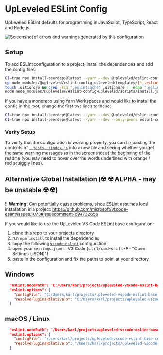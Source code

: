# UpLeveled ESLint Config

UpLeveled ESLint defaults for programming in JavaScript, TypeScript, React and Node.js.

<img src="screenshot.png" alt="Screenshot of errors and warnings generated by this configuration" />

## Setup

To add ESLint configuration to a project, install the dependencies and add the config files:

```sh
CI=true npx install-peerdeps@latest --yarn --dev @upleveled/eslint-config-upleveled
cp node_modules/@upleveled/eslint-config-upleveled/templates/{*,.eslint*} .
touch .gitignore && grep -Fxq ".eslintcache" .gitignore || echo ".eslintcache" >> .gitignore
node node_modules/@upleveled/eslint-config-upleveled/scripts/install.js
```

If you have a monorepo using Yarn Workspaces and would like to install the config in the root, change the first two lines to these:

```sh
CI=true npx install-peerdeps@latest --yarn --dev @upleveled/eslint-config-upleveled --extra-args "-W"
CI=true npx install-peerdeps@latest --yarn --dev --only-peers eslint-config-react-app --extra-args "-W"
```

<!--

Old instructions

FIXME: Remove? Or restore once create-react-app v4 is out (with ESLint 7)?

## Setup

To add ESLint configuration to a project, the first steps are to install the dependencies and add the file:

```sh
yarn add --dev eslint-plugin-cypress eslint-config-react-app @typescript-eslint/parser
```

Then create a file in the root of your project called `.eslintrc.json` and add the content of [the `.eslintrc.json` file](https://github.com/upleveled/upleveled-vscode-eslint-base-config/blob/main/.eslintrc.json).

If you are using `create-react-app` in this project, this is enough! You're ready to go.

If the project doesn't use `create-react-app`, read on:

### Without `create-react-app`

With projects that don't use `create-react-app` (eg. Node.js or Next.js), then you will need to also run the following command:

<!--
  TODO: Fix this installation command when new CRA version comes out
  eg. npx install-peerdeps --dev --yarn eslint-config-react-app
  Ref: https://github.com/facebook/create-react-app/pull/9434#issuecomment-696566848
->

```sh
yarn add upleveled/eslint-config-upleveled
npx install-peerdeps --dev --yarn -o eslint-config-upleveled
yarn remove eslint-config-upleveled
```

-->

### Verify Setup

To verify that the configuration is working properly, you can try pasting the contents of [`__tests__/index.js`](./__tests__/index.js) into a new file and seeing whether you get the same warning messages as in the screenshot at the beginning of the readme (you may need to hover over the words underlined with orange / red squiggly lines).

## Alternative Global Installation (☢️ ☢️ ALPHA - may be unstable ☢️ ☢️)

‼️ **Warning:** Can potentially cause problems, since ESLint assumes local installation in a project: https://github.com/microsoft/vscode-eslint/issues/1073#issuecomment-694732656

If you would like to use the UpLeveled VS Code ESLint base configuration:

1. clone this repo to your projects directory
2. run `npm install` to install the dependencies
3. copy the following [`vscode-eslint`](https://marketplace.visualstudio.com/items?itemName=dbaeumer.vscode-eslint) configuration
4. open your `settings.json` in VS Code (<kbd>ctrl/cmd</kbd>-<kbd>shift</kbd>-<kbd>P</kbd> - "Open Settings (JSON)")
5. paste in the configuration and fix the paths to point at your directory

## Windows

```json
  "eslint.nodePath": "C:/Users/karl/projects/upleveled-vscode-eslint-base-config/node_modules",
  "eslint.options": {
    "configFile": "C:/Users/karl/projects/upleveled-vscode-eslint-base-config/.eslintrc.json",
    "resolvePluginsRelativeTo": "C:/Users/karl/projects/upleveled-vscode-eslint-base-config/node_modules"
  }
```

## macOS / Linux

```json
  "eslint.nodePath": "/Users/karl/projects/upleveled-vscode-eslint-base-config/node_modules",
  "eslint.options": {
    "configFile": "/Users/karl/projects/upleveled-vscode-eslint-base-config/.eslintrc.json",
    "resolvePluginsRelativeTo": "/Users/karl/projects/upleveled-vscode-eslint-base-config/node_modules"
  }
```
